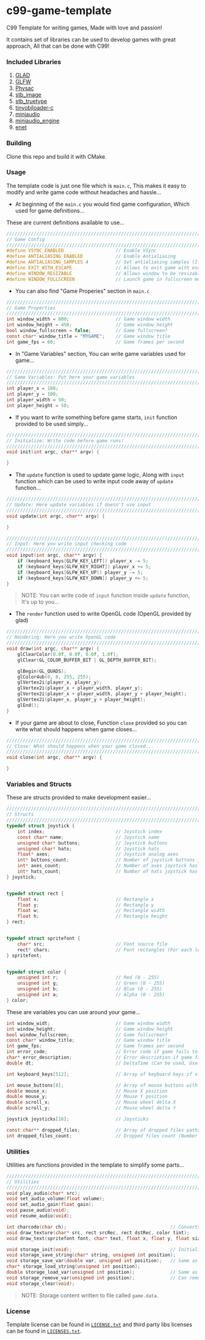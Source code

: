 # c99-game-template

C99 Template for writing games, Made with love and passion!

It contains set of libraries can be used to develop games with great approach, All that can be done with C99!

### Included Libraries

1. [GLAD](https://github.com/Dav1dde/glad)
2. [GLFW](https://github.com/glfw/glfw)
3. [Physac](https://github.com/victorfisac/physac)
4. [stb_image](https://github.com/nothings/stb/blob/master/stb_image.h)
5. [stb_truetype](https://github.com/nothings/stb/blob/master/stb_truetype.h)
6. [tinyobjloader-c](https://github.com/syoyo/tinyobjloader-c)
7. [miniaudio](https://github.com/mackron/miniaudio)
8. [miniaudio_engine](https://github.com/mackron/miniaudio/blob/ae88112e4f4d15e554967a6dfa1a2ac7699bcdf0/research/miniaudio_engine.h)
9. [enet](https://github.com/zpl-c/enet)

### Building

Clone this repo and build it with CMake.

### Usage

The template code is just one file which is `main.c`, This makes it easy to modify and write game code without headaches and hassle...

- At beginning of the `main.c` you would find game configuration, Which used for game definitions...

These are current definitions available to use...

```c
//////////////////////////////////////////////////////////////////////////////////////
// Game Config
//////////////////////////////////////////////////////////////////////////////////////
#define VSYNC_ENABLED					// Enable VSync
#define ANTIALIASING_ENABLED			// Enable Antialiasing
#define ANTIALIASING_SAMPLES 4			// Set antialiasing samples (If antialiasing enabled)
#define EXIT_WITH_ESCAPE				// Allows to exit game with escape key
#define WINDOW_RESIZABLE				// Allows window to be resizable
#define WINDOW_FULLSCREEN				// Launch game in fullscreen mode
```

- You can also find "Game Properies" section in `main.c`

```c
//////////////////////////////////////////////////////////////////////////////////////
// Game Properties
//////////////////////////////////////////////////////////////////////////////////////
int window_width = 800;					// Game window width
int window_height = 450;				// Game window height
bool window_fullscreen = false;			// Game fullscreen?
const char* window_title = "MYGAME";	// Game window title
int game_fps = 60;						// Game frames per second
```

- In "Game Variables" section, You can write game variables used for game...

```c
//////////////////////////////////////////////////////////////////////////////////////
// Game Variables: Put here your game variables
//////////////////////////////////////////////////////////////////////////////////////
int player_x = 100;
int player_y = 100;
int player_width = 50;
int player_height = 50;
```

- If you want to write something before game starts, `init` function provided to be used simply...

```c
//////////////////////////////////////////////////////////////////////////////////////
// Initialize: Write code before game runs!
//////////////////////////////////////////////////////////////////////////////////////
void init(int argc, char** argv) {

}
```

- The `update` function is used to update game logic, Along with `input` function which can be used to write input code away of `update` function...

```c
//////////////////////////////////////////////////////////////////////////////////////
// Update: Here update variables if doesn't use input
//////////////////////////////////////////////////////////////////////////////////////
void update(int argc, char** argv) {

}
```

```c
//////////////////////////////////////////////////////////////////////////////////////
// Input: Here you write input checking code
//////////////////////////////////////////////////////////////////////////////////////
void input(int argc, char** argv) {
	if (keyboard_keys[GLFW_KEY_LEFT]) player_x -= 5;
	if (keyboard_keys[GLFW_KEY_RIGHT]) player_x += 5;
	if (keyboard_keys[GLFW_KEY_UP]) player_y -= 5;
	if (keyboard_keys[GLFW_KEY_DOWN]) player_y += 5;
}
```

> NOTE: You can write code of `input` function inside `update` function, It's up to you...

- The `render` function used to write OpenGL code (OpenGL provided by glad)

```c
//////////////////////////////////////////////////////////////////////////////////////
// Rendering: Here you write OpenGL code
//////////////////////////////////////////////////////////////////////////////////////
void draw(int argc, char** argv) {
	glClearColor(0.0f, 0.0f, 0.0f, 1.0f);
	glClear(GL_COLOR_BUFFER_BIT | GL_DEPTH_BUFFER_BIT);

	glBegin(GL_QUADS);
	glColor4ub(0, 0, 255, 255);
	glVertex2i(player_x, player_y);
	glVertex2i(player_x + player_width, player_y);
	glVertex2i(player_x + player_width, player_y + player_height);
	glVertex2i(player_x, player_y + player_height);
	glEnd();
}
```

- If your game are about to close, Function `close` provided so you can write what should happens when game closes...

```c
//////////////////////////////////////////////////////////////////////////////////////
// Close: What should happens when your game closed...
//////////////////////////////////////////////////////////////////////////////////////
void close(int argc, char** argv) {

}
```

### Variables and Structs

These are structs provided to make development easier...

```c
//////////////////////////////////////////////////////////////////////////////////////
// Structs
//////////////////////////////////////////////////////////////////////////////////////
typedef struct joystick {
	int index;							// Joystick index
	const char* name;					// Joystick name
	unsigned char* buttons;				// Joystick buttons
	unsigned char* hats;				// Joystick hats
	float* axes;						// Joystick analog axes
	int* buttons_count;					// Number of joystick buttons joystick has
	int* axes_count;					// Number of axes joystick has
	int* hats_count;					// Number of hats joystick has
} joystick;


typedef struct rect {
	float x;							// Rectangle x
	float y;							// Rectangle y
	float w;							// Rectangle width
	float h;							// Rectangle height
} rect;


typedef struct spritefont {
	char* src;							// Font source file
	rect* chars;						// Font rectangles (For each letter in image)
} spritefont;


typedef struct color {
	unsigned int r;						// Red (0 - 255)
	unsigned int g;						// Green (0 - 255)
	unsigned int b;						// Blue (0 - 255)
	unsigned int a;						// Alpha (0 - 255)
} color;
```

These are variables you can use around your game...

```c
int window_widt;						// Game window width
int window_height;						// Game window height
bool window_fullscreen;					// Game fullscreen?
const char* window_title;				// Game window title
int game_fps;							// Game frames per second
int error_code;							// Error code if game fails to do something
char* error_description;				// Error descriotion if game fails to do something
double dt;								// DeltaTime (Can be used, Useful...)

int keyboard_keys[512];					// Array of keyboard keys if still pressed or down (Multiple keys control)

int mouse_buttons[8];					// Array of mouse buttons with their states
double mouse_x;							// Mouse X position
double mouse_y;							// Mouse Y position
double scroll_x;						// Mouse wheel delta X
double scroll_y;						// Mouse wheel delta Y

joystick joysticks[16];					// Joysticks

const char** dropped_files;				// Array of dropped files paths (If file dropped to game window)
int dropped_files_count;				// Dropped files count (Number of files dropped to game window)
```

### Utilities

Utilities are functions provided in the template to simplify some parts...

```c
//////////////////////////////////////////////////////////////////////////////////////
// Utilities
//////////////////////////////////////////////////////////////////////////////////////
void play_audio(char* src);
void set_audio_volume(float volume);
void set_audio_gain(float gain);
void pause_audio(void);
void resume_audio(void);

int charcode(char ch);										// Converts char to int
void draw_texture(char* src, rect srcRec, rect dstRec, color tint);
void draw_text(spritefont font, char* text, float x, float y, float size, color tint);

void storage_init(void);									// Initializes storage if game.data not found...
void storage_save_string(char* string, unsigned int position);
void storage_save_var(double var, unsigned int position);	// Same as previous one for numbers
char* storage_load_string(unsigned int position);
double storage_load_var(unsigned int position); 			// Same as previous one but for numbers
void storage_remove_var(unsigned int position);				// Can remove variable from index (String or number allowed)
void storage_clear(void);
```

> NOTE: Storage content written to file called `game.data`.

### License

Template license can be found in [`LICENSE.txt`](https://github.com/Rabios/c99-game-template/blob/main/LICENSE.txt) and third party libs licenses can be found in [`LICENSES.txt`](https://github.com/Rabios/c99-game-template/blob/main/LICENSES.txt).
